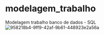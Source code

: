 # modelagem_trabalho
Modelagem trabalho banco de dados - SQL
![958218b4-9ff9-42af-9b61-448923e2a56a](https://github.com/user-attachments/assets/e5876f12-be30-4f80-8de7-627da2ffb2dd)
